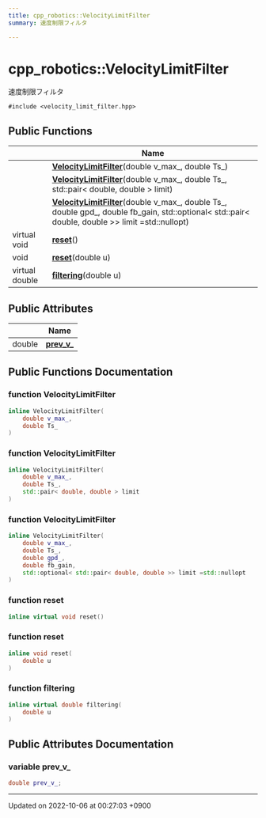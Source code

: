 ```yaml
---
title: cpp_robotics::VelocityLimitFilter
summary: 速度制限フィルタ 

---
```


# cpp_robotics::VelocityLimitFilter



速度制限フィルタ 


`#include <velocity_limit_filter.hpp>`

## Public Functions

|                | Name           |
| -------------- | -------------- |
| | **[VelocityLimitFilter](/cpp_robotics/doxybook/Classes/classcpp__robotics_1_1VelocityLimitFilter/#function-velocitylimitfilter)**(double v_max_, double Ts_) |
| | **[VelocityLimitFilter](/cpp_robotics/doxybook/Classes/classcpp__robotics_1_1VelocityLimitFilter/#function-velocitylimitfilter)**(double v_max_, double Ts_, std::pair< double, double > limit) |
| | **[VelocityLimitFilter](/cpp_robotics/doxybook/Classes/classcpp__robotics_1_1VelocityLimitFilter/#function-velocitylimitfilter)**(double v_max_, double Ts_, double gpd_, double fb_gain, std::optional< std::pair< double, double >> limit =std::nullopt) |
| virtual void | **[reset](/cpp_robotics/doxybook/Classes/classcpp__robotics_1_1VelocityLimitFilter/#function-reset)**() |
| void | **[reset](/cpp_robotics/doxybook/Classes/classcpp__robotics_1_1VelocityLimitFilter/#function-reset)**(double u) |
| virtual double | **[filtering](/cpp_robotics/doxybook/Classes/classcpp__robotics_1_1VelocityLimitFilter/#function-filtering)**(double u) |

## Public Attributes

|                | Name           |
| -------------- | -------------- |
| double | **[prev_v_](/cpp_robotics/doxybook/Classes/classcpp__robotics_1_1VelocityLimitFilter/#variable-prev-v-)**  |

## Public Functions Documentation

### function VelocityLimitFilter

```cpp
inline VelocityLimitFilter(
    double v_max_,
    double Ts_
)
```


### function VelocityLimitFilter

```cpp
inline VelocityLimitFilter(
    double v_max_,
    double Ts_,
    std::pair< double, double > limit
)
```


### function VelocityLimitFilter

```cpp
inline VelocityLimitFilter(
    double v_max_,
    double Ts_,
    double gpd_,
    double fb_gain,
    std::optional< std::pair< double, double >> limit =std::nullopt
)
```


### function reset

```cpp
inline virtual void reset()
```


### function reset

```cpp
inline void reset(
    double u
)
```


### function filtering

```cpp
inline virtual double filtering(
    double u
)
```


## Public Attributes Documentation

### variable prev_v_

```cpp
double prev_v_;
```


-------------------------------

Updated on 2022-10-06 at 00:27:03 +0900